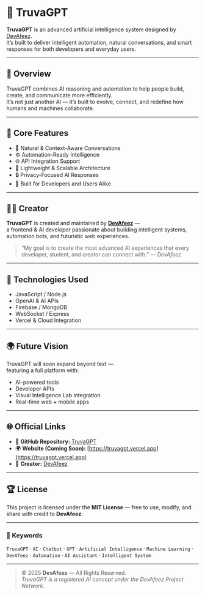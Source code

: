 # 🤖 TruvaGPT

**TruvaGPT** is an advanced artificial intelligence system designed by [DevAfeez](https://github.com/Coded-bot-code).  
It’s built to deliver intelligent automation, natural conversations, and smart responses for both developers and everyday users.  

---

## 🚀 Overview
TruvaGPT combines AI reasoning and automation to help people build, create, and communicate more efficiently.  
It’s not just another AI — it’s built to evolve, connect, and redefine how humans and machines collaborate.

---

## 🧠 Core Features
- 💬 Natural & Context-Aware Conversations  
- ⚙️ Automation-Ready Intelligence  
- 🌐 API Integration Support  
- 🧩 Lightweight & Scalable Architecture  
- 🔒 Privacy-Focused AI Responses  
- 🎯 Built for Developers and Users Alike  

---

## 👨‍💻 Creator

**TruvaGPT** is created and maintained by **[DevAfeez](https://github.com/Coded-bot-code)** —  
a frontend & AI developer passionate about building intelligent systems, automation bots, and futuristic web experiences.

> “My goal is to create the most advanced AI experiences that every developer, student, and creator can connect with.” — *DevAfeez*

---

## 🧩 Technologies Used
- JavaScript / Node.js  
- OpenAI & AI APIs  
- Firebase / MongoDB  
- WebSocket / Express  
- Vercel & Cloud Integration  

---

## 🌍 Future Vision
TruvaGPT will soon expand beyond text —  
featuring a full platform with:
- AI-powered tools  
- Developer APIs  
- Visual Intelligence Lab integration  
- Real-time web + mobile apps  

---

## 🌐 Official Links
- 🔗 **GitHub Repository:** [TruvaGPT](https://github.com/Coded-bot-code/TruvaGPT)  
- 🌍 **Website (Coming Soon):** [https://truvagpt.vercel.app](https://truvagpt.vercel.app)  
- 👤 **Creator:** [DevAfeez](https://github.com/Coded-bot-code)

---

## 🏆 License
This project is licensed under the **MIT License** — free to use, modify, and share with credit to **DevAfeez**.

---

### 🧠 Keywords
`TruvaGPT` · `AI` · `Chatbot` · `GPT` · `Artificial Intelligence` · `Machine Learning` · `DevAfeez` · `Automation` · `AI Assistant` · `Intelligent System`

---

> © 2025 **DevAfeez** — All Rights Reserved.  
> *TruvaGPT is a registered AI concept under the DevAfeez Project Network.*
